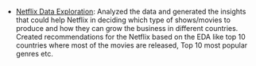 - [Netflix Data Exploration](https://github.com/iamsachinbagale/ML-CASE-STUDIES/blob/main/Netflix/netflix%20data%20exploration%20and%20visualization.ipynb): Analyzed the data and generated the insights that could help Netflix in deciding which type of shows/movies to produce and how they can grow the business in different countries. Created recommendations for the Netflix based on the EDA like top 10
countries where most of the movies are released, Top 10 most popular
genres etc.
